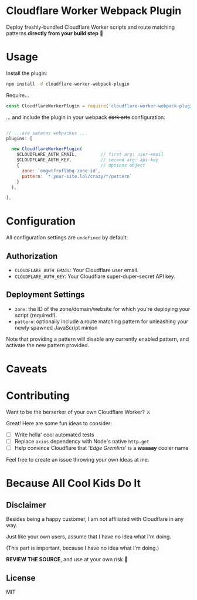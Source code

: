 # Cloudflare Worker Webpack Plugin

Deploy freshly-bundled Cloudflare Worker scripts and route matching patterns **directly from your build step** 🚀


# Usage

Install the plugin:
````bash
npm install -d cloudflare-worker-webpack-plugin
````

Require...

````javascript
const CloudflareWorkerPlugin = require('cloudflare-worker-webpack-plugin');
````

... and include the plugin in your webpack ~~dark arts~~ configuration:

````javascript

// ...ave satanas webpackus ...
plugins: [

  new CloudflareWorkerPlugin(
    $CLOUDFLARE_AUTH_EMAIL,         // first arg: user-email
    $CLOUDFLARE_AUTH_KEY,           // second arg: api-key
    {                               // options object
      zone: `omgwtfroflbbq-zone-id`,
      pattern: `*.your-site.lol/crazy/*/pattern`
    }
  ),

],

````

# Configuration

All configuration settings are `undefined` by default:


## Authorization

* `CLOUDFLARE_AUTH_EMAIL`: Your Cloudflare user email.
* `CLOUDFLARE_AUTH_KEY`: Your Cloudflare super-duper-secret API key.


## Deployment Settings

* `zone`: the ID of the zone/domain/website for which you're deploying your script (required!).
* `pattern`: optionally include a route matching pattern for unleashing your newly spawned JavaScript minion

Note that providing a pattern will disable any currently enabled pattern, and activate the new pattern provided.


# Caveats


# Contributing

Want to be the berserker of your own Cloudflare Worker? ⚔

Great! Here are some fun ideas to consider:

- [ ] Write hella' cool automated tests
- [ ] Replace `axios` dependency with Node's native `http.get`
- [ ] Help convince Cloudflare that '_Edge Gremlins_' is a **waaaay** cooler name

Feel free to create an issue throwing your own ideas at me.

# Because All Cool Kids Do It

## Disclaimer
Besides being a happy customer, I am not affiliated with Cloudflare in any way.

Just like your own users, assume that I have no idea what I'm doing.

(This part is important, because I have no idea what I'm doing.)

**REVIEW THE SOURCE**, and use at your own risk 🙈

## License
MIT
